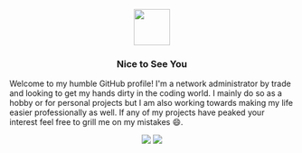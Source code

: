 <p align="center">
<img width=64px src="https://user-images.githubusercontent.com/23022623/133935873-deac463b-5f71-40f4-b15e-71e48336a238.gif">
 <h3 align="center">Nice to See You</h3>
</p>

Welcome to my humble GitHub profile! I'm a network administrator by trade and looking to get my hands dirty in the coding world. I mainly do so as a hobby or for personal projects but I am also working towards making my life easier professionally as well. If any of my projects have peaked your interest feel free to grill me on my mistakes 😄.

<p align="center">
  <img src ="https://github-readme-stats.vercel.app/api?username=vulgarbear&show_icons=true&theme=tokyonight&hide_border=true&&bg_color=00000000">
  <img src ="https://github-readme-stats.vercel.app/api/top-langs/?username=vulgarbear&langs_count=6&theme=tokyonight&hide_border=true&&bg_color=00000000">
  <br>
  <br>
</p>

<!--
**VulgarBear/VulgarBear** is a ✨ _special_ ✨ repository because its `README.md` (this file) appears on your GitHub profile.

Here are some ideas to get you started:

- 🔭 I’m currently working on ...
- 🌱 I’m currently learning ...
- 👯 I’m looking to collaborate on ...
- 🤔 I’m looking for help with ...
- 💬 Ask me about ...
- 📫 How to reach me: ...
- 😄 Pronouns: ...
- ⚡ Fun fact: ...
-->
